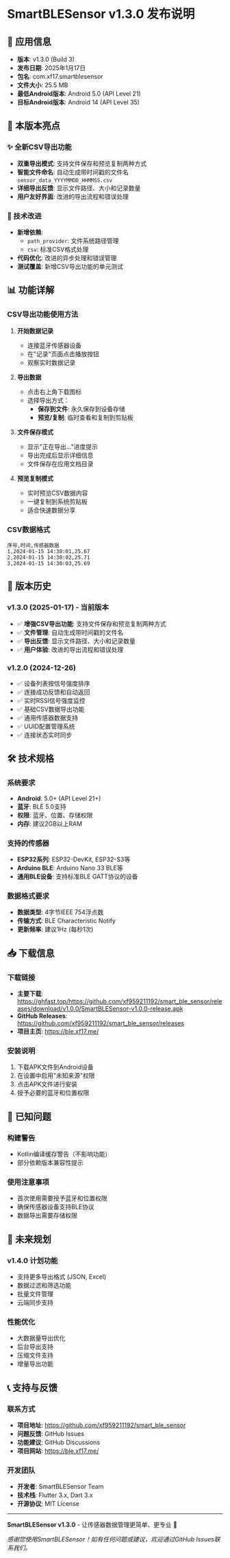 # SmartBLESensor v1.3.0 发布说明

## 📱 应用信息

- **版本**: v1.3.0 (Build 3)
- **发布日期**: 2025年1月17日
- **包名**: com.xf17.smartblesensor
- **文件大小**: 25.5 MB
- **最低Android版本**: Android 5.0 (API Level 21)
- **目标Android版本**: Android 14 (API Level 35)

## 🎯 本版本亮点

### ✨ 全新CSV导出功能
- **双重导出模式**: 支持文件保存和预览复制两种方式
- **智能文件命名**: 自动生成带时间戳的文件名 `sensor_data_YYYYMMDD_HHMMSS.csv`
- **详细导出反馈**: 显示文件路径、大小和记录数量
- **用户友好界面**: 改进的导出流程和错误处理

### 🔧 技术改进
- **新增依赖**: 
  - `path_provider`: 文件系统路径管理
  - `csv`: 标准CSV格式处理
- **代码优化**: 改进的异步处理和错误管理
- **测试覆盖**: 新增CSV导出功能的单元测试

## 📊 功能详解

### CSV导出功能使用方法

1. **开始数据记录**
   - 连接蓝牙传感器设备
   - 在"记录"页面点击播放按钮
   - 观察实时数据记录

2. **导出数据**
   - 点击右上角下载图标
   - 选择导出方式：
     - **保存到文件**: 永久保存到设备存储
     - **预览/复制**: 临时查看和复制到剪贴板

3. **文件保存模式**
   - 显示"正在导出..."进度提示
   - 导出完成后显示详细信息
   - 文件保存在应用文档目录

4. **预览复制模式**
   - 实时预览CSV数据内容
   - 一键复制到系统剪贴板
   - 适合快速数据分享

### CSV数据格式
```csv
序号,时间,传感器数据
1,2024-01-15 14:30:01,25.67
2,2024-01-15 14:30:02,25.71
3,2024-01-15 14:30:03,25.69
```

## 🔄 版本历史

### v1.3.0 (2025-01-17) - 当前版本
- ✅ **增强CSV导出功能**: 支持文件保存和预览复制两种方式
- ✅ **文件管理**: 自动生成带时间戳的文件名
- ✅ **导出反馈**: 显示文件路径、大小和记录数量
- ✅ **用户体验**: 改进的导出流程和错误处理

### v1.2.0 (2024-12-26)
- ✅ 设备列表按信号强度排序
- ✅ 连接成功反馈和自动返回
- ✅ 实时RSSI信号强度监控
- ✅ 基础CSV数据导出功能
- ✅ 通用传感器数据支持
- ✅ UUID配置管理系统
- ✅ 连接状态实时同步

## 🛠️ 技术规格

### 系统要求
- **Android**: 5.0+ (API Level 21+)
- **蓝牙**: BLE 5.0支持
- **权限**: 蓝牙、位置、存储权限
- **内存**: 建议2GB以上RAM

### 支持的传感器
- **ESP32系列**: ESP32-DevKit, ESP32-S3等
- **Arduino BLE**: Arduino Nano 33 BLE等
- **通用BLE设备**: 支持标准BLE GATT协议的设备

### 数据格式要求
- **数据类型**: 4字节IEEE 754浮点数
- **传输方式**: BLE Characteristic Notify
- **更新频率**: 建议1Hz (每秒1次)

## 📥 下载信息

### 下载链接
- **主要下载**: https://ghfast.top/https://github.com/xf959211192/smart_ble_sensor/releases/download/v1.0.0/SmartBLESensor-v1.0.0-release.apk
- **GitHub Releases**: https://github.com/xf959211192/smart_ble_sensor/releases
- **项目主页**: https://ble.xf17.me/

### 安装说明
1. 下载APK文件到Android设备
2. 在设置中启用"未知来源"权限
3. 点击APK文件进行安装
4. 授予必要的蓝牙和位置权限

## 🐛 已知问题

### 构建警告
- Kotlin编译缓存警告（不影响功能）
- 部分依赖版本兼容性提示

### 使用注意事项
- 首次使用需要授予蓝牙和位置权限
- 确保传感器设备支持BLE协议
- 数据导出需要存储权限

## 🔮 未来规划

### v1.4.0 计划功能
- 支持更多导出格式 (JSON, Excel)
- 数据过滤和筛选功能
- 批量文件管理
- 云端同步支持

### 性能优化
- 大数据量导出优化
- 后台导出支持
- 压缩文件支持
- 增量导出功能

## 📞 支持与反馈

### 联系方式
- **项目地址**: https://github.com/xf959211192/smart_ble_sensor
- **问题反馈**: GitHub Issues
- **功能建议**: GitHub Discussions
- **项目网站**: https://ble.xf17.me/

### 开发团队
- **开发者**: SmartBLESensor Team
- **技术栈**: Flutter 3.x, Dart 3.x
- **开源协议**: MIT License

---

**SmartBLESensor v1.3.0** - 让传感器数据管理更简单、更专业 🚀

*感谢您使用SmartBLESensor！如有任何问题或建议，欢迎通过GitHub Issues联系我们。*
